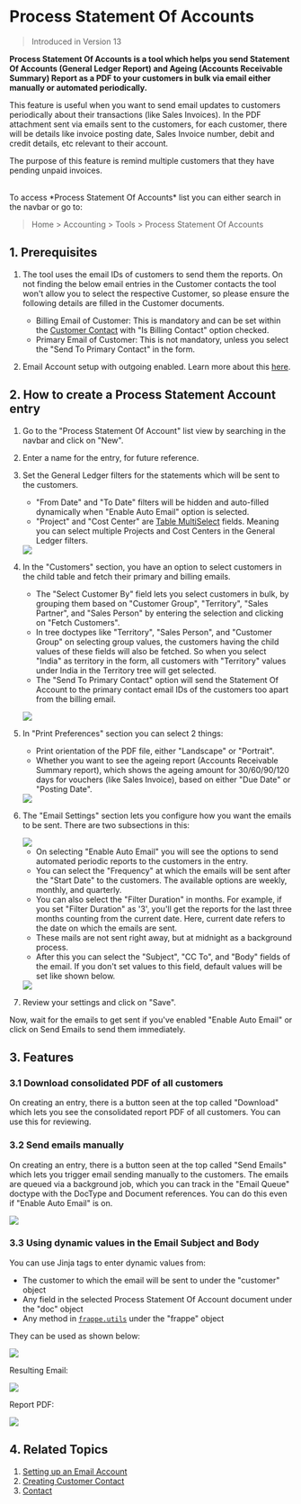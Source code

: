<!-- add-breadcrumbs -->

# Process Statement Of Accounts

> Introduced in Version 13

**Process Statement Of Accounts is a tool which helps you send Statement Of Accounts (General Ledger Report) and Ageing (Accounts Receivable Summary) Report as a PDF to your customers in bulk via email either manually or automated periodically.**

This feature is useful when you want to send email updates to customers periodically about their transactions (like Sales Invoices). In the PDF attachment sent via emails sent to the customers, for each customer, there will be details like invoice posting date, Sales Invoice number, debit and credit details, etc relevant to their account.

The purpose of this feature is remind multiple customers that they have pending unpaid invoices.

<br>
To access *Process Statement Of Accounts* list you can either search in the navbar or go to:

> Home > Accounting > Tools > Process Statement Of Accounts

## 1. Prerequisites

1. The tool uses the email IDs of customers to send them the reports. On not finding the below email entries in the Customer contacts the tool won't allow you to select the respective Customer, so please ensure the following details are filled in the Customer documents.

    - Billing Email of Customer: This is mandatory and can be set within the [Customer Contact](/docs/v12/user/manual/en/CRM/contact#1-how-to-create-a-contact) with "Is Billing Contact" option checked.
    - Primary Email of Customer: This is not mandatory, unless you select the "Send To Primary Contact" in the form.

2. Email Account setup with outgoing enabled. Learn more about this [here](/docs/v12/user/manual/en/setting-up/email/email-account).


## 2. How to create a Process Statement Account entry

1. Go to the "Process Statement Of Account" list view by searching in the navbar and click on "New".

2. Enter a name for the entry, for future reference.

3. Set the General Ledger filters for the statements which will be sent to the customers.

    - "From Date" and "To Date" filters will be hidden and auto-filled dynamically when "Enable Auto Email" option is selected.
    - "Project" and "Cost Center" are [Table MultiSelect](/docs/v12/user/manual/en/customize-erpnext/articles/table-multiselect-field) fields. Meaning you can select multiple Projects and Cost Centers in the General Ledger filters.

    <img class="screenshot" src="{{docs_base_url}}/v12/assets/img/accounts/psoa-name_and_filters.png">

4. In the "Customers" section, you have an option to select customers in the child table and fetch their primary and billing emails.

    - The "Select Customer By" field lets you select customers in bulk, by grouping them based on "Customer Group", "Territory", "Sales Partner", and "Sales Person" by entering the selection and clicking on "Fetch Customers".
    - In tree doctypes like "Territory", "Sales Person", and "Customer Group" on selecting group values, the customers having the child values of these fields will also be fetched. So when you select "India" as territory in the form, all customers with "Territory" values under India in the Territory tree will get selected.
    - The "Send To Primary Contact" option will send the Statement Of Account to the primary contact email IDs of the customers too apart from the billing email.

    <img class="screenshot" src="{{docs_base_url}}/v12/assets/img/accounts/psoa-customers.png"><br>

5. In "Print Preferences" section you can select 2 things:

    - Print orientation of the PDF file, either "Landscape" or "Portrait".
    - Whether you want to see the ageing report (Accounts Receivable Summary report), which shows the ageing amount for 30/60/90/120 days for vouchers (like Sales Invoice), based on either "Due Date" or "Posting Date".

    <img class="screenshot" src="{{docs_base_url}}/v12/assets/img/accounts/psoa-print.png">

6. The "Email Settings" section lets you configure how you want the emails to be sent. There are two subsections in this:

    <img class="screenshot" src="{{docs_base_url}}/v12/assets/img/accounts/psoa-auto-email.png">

    - On selecting "Enable Auto Email" you will see the options to send automated periodic reports to the customers in the entry.
    - You can select the "Frequency" at which the emails will be sent after the "Start Date" to the customers. The available options are weekly, monthly, and quarterly.
    - You can also select the "Filter Duration" in months. For example, if you set "Filter Duration" as '3', you'll get the reports for the last three months counting from the current date. Here, current date refers to the date on which the emails are sent.
    - These mails are not sent right away, but at midnight as a background process.
    - After this you can select the "Subject", "CC To", and "Body" fields of the email. If you don't set values to this field, default values will be set like shown below.

    <img class="screenshot" src="{{docs_base_url}}/v12/assets/img/accounts/psoa-email-default-content.png">

7. Review your settings and click on "Save".

Now, wait for the emails to get sent if you've enabled "Enable Auto Email" or click on Send Emails to send them immediately.

## 3. Features

### 3.1 Download consolidated PDF of all customers

On creating an entry, there is a button seen at the top called "Download" which lets you see the consolidated report PDF of all customers. You can use this for reviewing.

### 3.2 Send emails manually

On creating an entry, there is a button seen at the top called "Send Emails" which lets you trigger email sending manually to the customers. The emails are queued via a background job, which you can track in the "Email Queue" doctype with the DocType and Document references. You can do this even if "Enable Auto Email" is on.

<img class="screenshot" src="{{docs_base_url}}/v12/assets/img/accounts/psoa-buttons.png">

### 3.3 Using dynamic values in the Email Subject and Body

You can use Jinja tags to enter dynamic values from:

- The customer to which the email will be sent to under the "customer" object
- Any field in the selected Process Statement Of Account document under the "doc" object
- Any method in [`frappe.utils`](https://github.com/frappe/frappe/blob/develop/frappe/utils/__init__.py) under the "frappe" object

They can be used as shown below:

<img class="screenshot" src="{{docs_base_url}}/v12/assets/img/accounts/psoa-template.png">

Resulting Email:

<img class="screenshot" src="{{docs_base_url}}/v12/assets/img/accounts/psoa-email.png">

Report PDF:

<img class="screenshot" src="{{docs_base_url}}/v12/assets/img/accounts/psoa-report.png">

## 4. Related Topics
1. [Setting up an Email Account](/docs/v12/user/manual/en/setting-up/email/email-account)
1. [Creating Customer Contact](/docs/v12/user/manual/en/CRM/contact#1-how-to-create-a-contact)
1. [Contact](/docs/v12/user/manual/en/CRM/contact)
